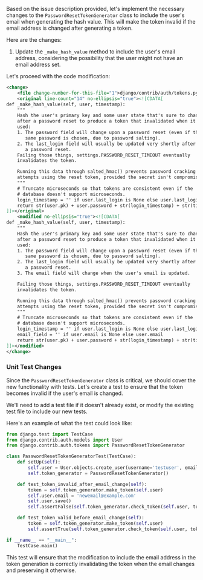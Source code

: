Based on the issue description provided, let's implement the necessary changes to the `PasswordResetTokenGenerator` class to include the user's email when generating the hash value. This will make the token invalid if the email address is changed after generating a token.

Here are the changes:

1. Update the `_make_hash_value` method to include the user's email address, considering the possibility that the user might not have an email address set.

Let's proceed with the code modification:

```xml
<change>
    <file change-number-for-this-file="1">django/contrib/auth/tokens.py</file>
    <original line-count="14" no-ellipsis="true"><![CDATA[
def _make_hash_value(self, user, timestamp):
    """
    Hash the user's primary key and some user state that's sure to change
    after a password reset to produce a token that invalidated when it's
    used:
    1. The password field will change upon a password reset (even if the
       same password is chosen, due to password salting).
    2. The last_login field will usually be updated very shortly after
       a password reset.
    Failing those things, settings.PASSWORD_RESET_TIMEOUT eventually
    invalidates the token.

    Running this data through salted_hmac() prevents password cracking
    attempts using the reset token, provided the secret isn't compromised.
    """
    # Truncate microseconds so that tokens are consistent even if the
    # database doesn't support microseconds.
    login_timestamp = '' if user.last_login is None else user.last_login.replace(microsecond=0, tzinfo=None)
    return str(user.pk) + user.password + str(login_timestamp) + str(timestamp)
]]></original>
    <modified no-ellipsis="true"><![CDATA[
def _make_hash_value(self, user, timestamp):
    """
    Hash the user's primary key and some user state that's sure to change
    after a password reset to produce a token that invalidated when it's
    used:
    1. The password field will change upon a password reset (even if the
       same password is chosen, due to password salting).
    2. The last_login field will usually be updated very shortly after
       a password reset.
    3. The email field will change when the user's email is updated.

    Failing those things, settings.PASSWORD_RESET_TIMEOUT eventually
    invalidates the token.

    Running this data through salted_hmac() prevents password cracking
    attempts using the reset token, provided the secret isn't compromised.
    """
    # Truncate microseconds so that tokens are consistent even if the
    # database doesn't support microseconds.
    login_timestamp = '' if user.last_login is None else user.last_login.replace(microsecond=0, tzinfo=None)
    email_field = '' if user.email is None else user.email
    return str(user.pk) + user.password + str(login_timestamp) + str(timestamp) + email_field
]]></modified>
</change>
```

### Unit Test Changes
Since the `PasswordResetTokenGenerator` class is critical, we should cover the new functionality with tests. Let's create a test to ensure that the token becomes invalid if the user's email is changed.

We'll need to add a test file if it doesn't already exist, or modify the existing test file to include our new tests.

Here's an example of what the test could look like:

```python
from django.test import TestCase
from django.contrib.auth.models import User
from django.contrib.auth.tokens import PasswordResetTokenGenerator

class PasswordResetTokenGeneratorTest(TestCase):
    def setUp(self):
        self.user = User.objects.create_user(username='testuser', email='test@example.com', password='password')
        self.token_generator = PasswordResetTokenGenerator()

    def test_token_invalid_after_email_change(self):
        token = self.token_generator.make_token(self.user)
        self.user.email = 'newemail@example.com'
        self.user.save()
        self.assertFalse(self.token_generator.check_token(self.user, token))

    def test_token_valid_before_email_change(self):
        token = self.token_generator.make_token(self.user)
        self.assertTrue(self.token_generator.check_token(self.user, token))

if __name__ == "__main__":
    TestCase.main()
```

This test will ensure that the modification to include the email address in the token generation is correctly invalidating the token when the email changes and preserving it otherwise.